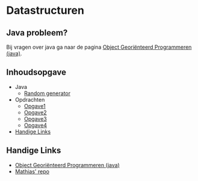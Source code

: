 # Datastructuren 
## Java probleem?
Bij vragen over java ga naar de pagina [Object Georiënteerd Programmeren (java)](/java/).
## Inhoudsopgave

* Java
    * [Random generator]()
* Opdrachten
    * [Opgave1](/datastructuren/opgave1)
    * [Opgave2](/datastructuren/opgave2)
    * [Opgave3](/datastructuren/opgave3)
    * [Opgave4](/datastructuren/opgave4)
* [Handige Links](#Handige-Links)

## Handige Links
* [Object Georiënteerd Programmeren (java)](/java/)
* [Mathias' repo](https://github.com/WatcherWhale/DataStructures)
